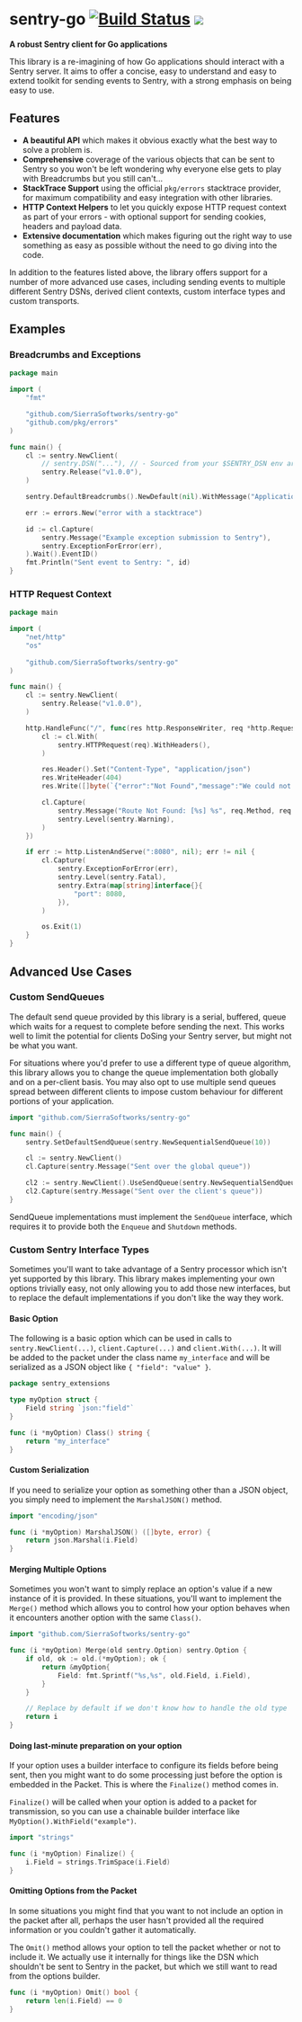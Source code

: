 # sentry-go [![Build Status](https://travis-ci.org/SierraSoftworks/sentry-go.svg?branch=master)](https://travis-ci.org/SierraSoftworks/sentry-go) [![](https://godoc.org/github.com/SierraSoftworks/sentry-go?status.svg)](http://godoc.org/github.com/SierraSoftworks/sentry-go)
**A robust Sentry client for Go applications**

This library is a re-imagining of how Go applications should interact
with a Sentry server. It aims to offer a concise, easy to understand and
easy to extend toolkit for sending events to Sentry, with a strong emphasis
on being easy to use.

## Features
 - **A beautiful API** which makes it obvious exactly what the best way to
   solve a problem is.
 - **Comprehensive** coverage of the various objects that can be sent to Sentry
   so you won't be left wondering why everyone else gets to play with Breadcrumbs
   but you still can't...
 - **StackTrace Support** using the official `pkg/errors` stacktrace provider,
   for maximum compatibility and easy integration with other libraries.
 - **HTTP Context Helpers** to let you quickly expose HTTP request context as
   part of your errors - with optional support for sending cookies, headers and
   payload data.
 - **Extensive documentation** which makes figuring out the right way to use
   something as easy as possible without the need to go diving into the code.

In addition to the features listed above, the library offers support for a number
of more advanced use cases, including sending events to multiple different Sentry
DSNs, derived client contexts, custom interface types and custom transports.

## Examples

### Breadcrumbs and Exceptions
```go
package main

import (
    "fmt"

    "github.com/SierraSoftworks/sentry-go"
    "github.com/pkg/errors"
)

func main() {
    cl := sentry.NewClient(
        // sentry.DSN("..."), // - Sourced from your $SENTRY_DSN env arg by default
        sentry.Release("v1.0.0"),
    )

    sentry.DefaultBreadcrumbs().NewDefault(nil).WithMessage("Application started").WithCategory("log")

    err := errors.New("error with a stacktrace")

    id := cl.Capture(
        sentry.Message("Example exception submission to Sentry"),
        sentry.ExceptionForError(err),
    ).Wait().EventID()
    fmt.Println("Sent event to Sentry: ", id)
}
```

### HTTP Request Context
```go
package main

import (
    "net/http"
    "os"
    
    "github.com/SierraSoftworks/sentry-go"
)

func main() {
    cl := sentry.NewClient(
        sentry.Release("v1.0.0"),
    )

    http.HandleFunc("/", func(res http.ResponseWriter, req *http.Request) {
        cl := cl.With(
            sentry.HTTPRequest(req).WithHeaders(),
        )

        res.Header().Set("Content-Type", "application/json")
        res.WriteHeader(404)
        res.Write([]byte(`{"error":"Not Found","message":"We could not find the route you requested, please check your URL and try again."}`))

        cl.Capture(
            sentry.Message("Route Not Found: [%s] %s", req.Method, req.URL.Path),
            sentry.Level(sentry.Warning),
        )
    })

    if err := http.ListenAndServe(":8080", nil); err != nil {
        cl.Capture(
            sentry.ExceptionForError(err),
            sentry.Level(sentry.Fatal),
            sentry.Extra(map[string]interface{}{
                "port": 8080,
            }),
        )

        os.Exit(1)
    }
}
```

## Advanced Use Cases

### Custom SendQueues
The default send queue provided by this library is a serial, buffered, queue
which waits for a request to complete before sending the next. This works well
to limit the potential for clients DoSing your Sentry server, but might not
be what you want.

For situations where you'd prefer to use a different type of queue algorithm,
this library allows you to change the queue implementation both globally and
on a per-client basis. You may also opt to use multiple send queues spread
between different clients to impose custom behaviour for different portions
of your application.

```go
import "github.com/SierraSoftworks/sentry-go"

func main() {
    sentry.SetDefaultSendQueue(sentry.NewSequentialSendQueue(10))

    cl := sentry.NewClient()
    cl.Capture(sentry.Message("Sent over the global queue"))

    cl2 := sentry.NewClient().UseSendQueue(sentry.NewSequentialSendQueue(100))
    cl2.Capture(sentry.Message("Sent over the client's queue"))
}
```

SendQueue implementations must implement the `SendQueue` interface, which
requires it to provide both the `Enqueue` and `Shutdown` methods.

### Custom Sentry Interface Types
Sometimes you'll want to take advantage of a Sentry processor which isn't
yet supported by this library. This library makes implementing your own
options trivially easy, not only allowing you to add those new interfaces,
but to replace the default implementations if you don't like the way they
work.

#### Basic Option
The following is a basic option which can be used in calls to
`sentry.NewClient(...)`, `client.Capture(...)` and `client.With(...)`.
It will be added to the packet under the class name `my_interface` and
will be serialized as a JSON object like `{ "field": "value" }`.

```go
package sentry_extensions

type myOption struct {
    Field string `json:"field"`
}

func (i *myOption) Class() string {
    return "my_interface"
}
```

#### Custom Serialization
If you need to serialize your option as something other than a JSON
object, you simply need to implement the `MarshalJSON()` method.

```go
import "encoding/json"

func (i *myOption) MarshalJSON() ([]byte, error) {
    return json.Marshal(i.Field)
}
```

#### Merging Multiple Options
Sometimes you won't want to simply replace an option's value if a new
instance of it is provided. In these situations, you'll want to implement
the `Merge()` method which allows you to control how your option behaves
when it encounters another option with the same `Class()`.

```go
import "github.com/SierraSoftworks/sentry-go"

func (i *myOption) Merge(old sentry.Option) sentry.Option {
    if old, ok := old.(*myOption); ok {
        return &myOption{
            Field: fmt.Sprintf("%s,%s", old.Field, i.Field),
        }
    }

    // Replace by default if we don't know how to handle the old type
    return i
}
```

#### Doing last-minute preparation on your option
If your option uses a builder interface to configure its fields before
being sent, then you might want to do some processing just before the
option is embedded in the Packet. This is where the `Finalize()` method
comes in.

`Finalize()` will be called when your option is added to a packet for
transmission, so you can use a chainable builder interface like
`MyOption().WithField("example")`.

```go
import "strings"

func (i *myOption) Finalize() {
    i.Field = strings.TrimSpace(i.Field)
}
```

#### Omitting Options from the Packet
In some situations you might find that you want to not include an
option in the packet after all, perhaps the user hasn't provided all
the required information or you couldn't gather it automatically.

The `Omit()` method allows your option to tell the packet whether or
not to include it. We actually use it internally for things like the DSN
which shouldn't be sent to Sentry in the packet, but which we still want
to read from the options builder.

```go
func (i *myOption) Omit() bool {
    return len(i.Field) == 0
}
```
